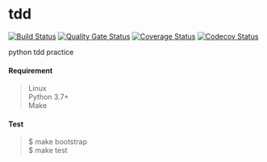 # tdd

[![Build Status](https://travis-ci.org/zrma/tdd.svg?branch=master)](https://travis-ci.org/zrma/tdd)
[![Quality Gate Status](https://sonarcloud.io/api/project_badges/measure?project=tdd&metric=alert_status)](https://sonarcloud.io/dashboard?id=tdd)
[![Coverage Status](https://coveralls.io/repos/github/zrma/tdd/badge.svg?branch=master)](https://coveralls.io/github/zrma/tdd?branch=master)
[![Codecov Status](https://codecov.io/gh/zrma/tdd/branch/master/graphs/badge.svg)](https://codecov.io/gh/zrma/tdd)

python tdd practice

#### Requirement
> Linux  
> Python 3.7+  
> Make  

#### Test
> $ make bootstrap  
> $ make test
